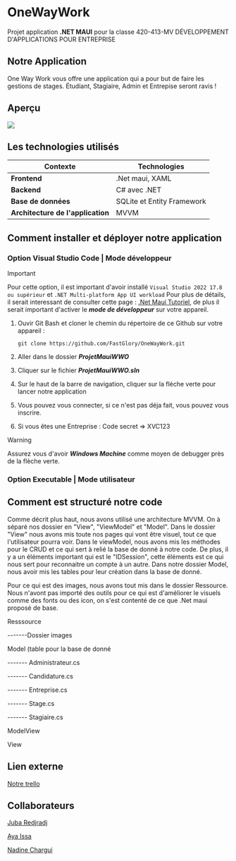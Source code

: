# OneWayWork
Projet application **.NET MAUI** pour la classe 420-413-MV DÉVELOPPEMENT D'APPLICATIONS POUR ENTREPRISE

## Notre Application
One Way Work vous offre une application qui a pour but de faire les gestions de stages. Étudiant, Stagiaire, Admin et Entrepise seront ravis !

## Aperçu
![](https://github.com/FastGlory/OneWayWork/blob/main/apercuApp/MauiApp12024-05-1107-58-07-ezgif.com-video-to-gif-converter%20(1).gif)

## Les technologies utilisés 

| Contexte  | Technologies |
| ------------- | ------------- |
| **Frontend** | .Net maui, XAML |
| **Backend** | C# avec .NET |
| **Base de données** | SQLite et Entity Framework |
| **Architecture de l'application** | MVVM |

## Comment installer et déployer notre application

### Option Visual Studio Code | Mode développeur
> [!IMPORTANT]
> Pour cette option, il est important d'avoir installé `Visual Studio 2022 17.8 ou supérieur` et `.NET Multi-platform App UI workload`
>  Pour plus de détails, il serait interessant de consulter cette page : [.Net Maui Tutoriel](https://dotnet.microsoft.com/en-us/learn/maui/first-app-tutorial/install), de plus il serait important d'activer le ***mode de développeur*** sur votre appareil.

1. Ouvir Git Bash et cloner le chemin du répertoire de ce Github sur votre appareil : 
   ```
   git clone https://github.com/FastGlory/OneWayWork.git
   ```
2. Aller dans le dossier ***ProjetMauiWWO***

3. Cliquer sur le fichier ***ProjetMauiWWO.sln***

4. Sur le haut de la barre de navigation, cliquer sur la fléche verte pour lancer notre application

5. Vous pouvez vous connecter, si ce n'est pas déja fait, vous pouvez vous inscrire.
  
7. Si vous êtes une Entreprise : Code secret => XVC123


> [!WARNING]
> Assurez vous d'avoir ***Windows Machine*** comme moyen de debugger près de la flèche verte.


### Option Executable | Mode utilisateur



## Comment est structuré notre code

Comme décrit plus haut, nous avons utilisé une architecture MVVM. On à séparé nos dossier en "View", "ViewModel" et "Model". Dans le dossier "View" nous avons mis toute nos pages qui vont être visuel, tout ce que l'utilisateur pourra voir. Dans le viewModel, nous avons mis les méthodes pour le CRUD et ce qui sert à relié la base de donné à notre code. De plus, il y a un éléments important qui est le "IDSession", cette éléments est ce qui nous sert pour reconnaitre un compte à un autre. Dans notre dossier Model, nous avoir mis les tables pour leur création dans la base de donné.

Pour ce qui est des images, nous avons tout mis dans le dossier Ressource. Nous n'avont pas importé des outils pour ce qui est d'améliorer le visuels comme des fonts ou des icon, on s'est contenté de ce que .Net maui proposé de base.

Resssource

-------Dossier images

Model (table pour la base de donné

------- Administrateur.cs

------- Candidature.cs

------- Entreprise.cs

------- Stage.cs

------- Stagiaire.cs



ModelView 

View




## Lien externe
[Notre trello](https://trello.com/invite/b/RDL4M1o0/ATTI6310eb61ccd7765e676c0b5163f53407686A2745/onewaywork)


## Collaborateurs
[Juba Redjradj](https://github.com/FastGlory)

[Aya Issa](https://github.com/AyaIssa1)

[Nadine Chargui](https://github.com/Nchargui)
